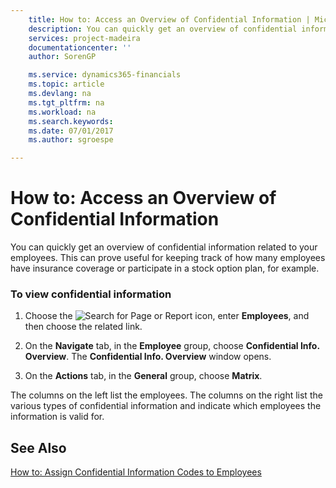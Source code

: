 ```yaml
---
    title: How to: Access an Overview of Confidential Information | Microsoft Docs
    description: You can quickly get an overview of confidential information related to your employees. This can prove useful for keeping track of how many employees have insurance coverage or participate in a stock option plan, for example.
    services: project-madeira
    documentationcenter: ''
    author: SorenGP

    ms.service: dynamics365-financials
    ms.topic: article
    ms.devlang: na
    ms.tgt_pltfrm: na
    ms.workload: na
    ms.search.keywords:
    ms.date: 07/01/2017
    ms.author: sgroespe

---
```

# How to: Access an Overview of Confidential Information
You can quickly get an overview of confidential information related to your employees. This can prove useful for keeping track of how many employees have insurance coverage or participate in a stock option plan, for example.  
  
### To view confidential information  
  
1.  Choose the ![Search for Page or Report](media/ui-search/search_small.png "Search for Page or Report icon") icon, enter **Employees**, and then choose the related link.  
  
2.  On the **Navigate** tab, in the **Employee** group, choose **Confidential Info. Overview**. The **Confidential Info. Overview** window opens.  
  
3.  On the **Actions** tab, in the **General** group, choose **Matrix**.  
  
 The columns on the left list the employees. The columns on the right list the various types of confidential information and indicate which employees the information is valid for.  
  
## See Also  
 [How to: Assign Confidential Information Codes to Employees](../how-to-assign-confidential-information-codes-to-employees.md)